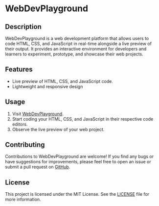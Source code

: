 # WebDevPlayground

## Description
WebDevPlayground is a web development platform that allows users to code HTML, CSS, and JavaScript in real-time alongside a live preview of their output. It provides an interactive environment for developers and learners to experiment, prototype, and showcase their web projects.

## Features
- Live preview of HTML, CSS, and JavaScript code.
- Lightweight and responsive design 

## Usage
1. Visit [WebDevPlayground](https://www.webdevplayground.com).
2. Start coding your HTML, CSS, and JavaScript in their respective code editors.
3. Observe the live preview of your web project.


## Contributing
Contributions to WebDevPlayground are welcome! If you find any bugs or have suggestions for improvements, please feel free to open an issue or submit a pull request on [GitHub](https://github.com/webdevplayground).

## License
This project is licensed under the MIT License. See the [LICENSE](LICENSE) file for more information.
